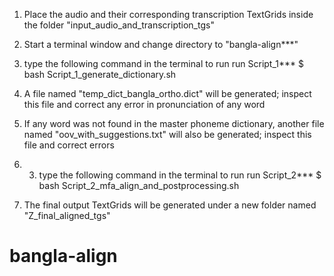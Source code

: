 

1. Place the audio and their corresponding transcription TextGrids inside the folder "input_audio_and_transcription_tgs"

2. Start a terminal window and change directory to "bangla-align***"

3. type the following command in the terminal to run run Script_1***
    $ bash Script_1_generate_dictionary.sh

4. A file named "temp_dict_bangla_ortho.dict" will be generated; inspect this file and correct any error in pronunciation of any word

5. If any word was not found in the master phoneme dictionary, another file named "oov_with_suggestions.txt" will also be generated; inspect this file and correct errors

6. 3. type the following command in the terminal to run run Script_2***
    $ bash Script_2_mfa_align_and_postprocessing.sh

7. The final output TextGrids will be generated under a new folder named "Z_final_aligned_tgs"




# bangla-align
